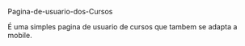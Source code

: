 Pagina-de-usuario-dos-Cursos

É uma simples pagina de usuario de cursos que tambem se adapta a mobile.
